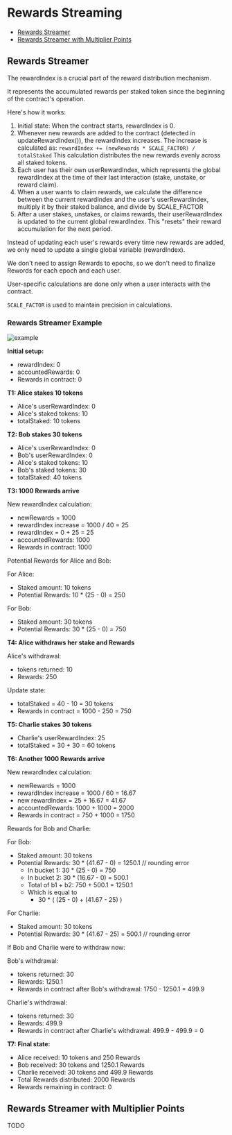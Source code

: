 # Rewards Streaming

- [Rewards Streamer](#rewards-streamer)
- [Rewards Streamer with Multiplier Points](#rewards-streamer-with-multiplier-points)

## Rewards Streamer

The rewardIndex is a crucial part of the reward distribution mechanism.

It represents the accumulated rewards per staked token since the beginning of the contract's operation.

Here's how it works:

1. Initial state: When the contract starts, rewardIndex is 0.
2. Whenever new rewards are added to the contract (detected in updateRewardIndex()), the rewardIndex increases.
    The increase is calculated as:
    `rewardIndex += (newRewards * SCALE_FACTOR) / totalStaked`
    This calculation distributes the new rewards evenly across all staked tokens.
3. Each user has their own userRewardIndex, which represents the global rewardIndex at the time
    of their last interaction (stake, unstake, or reward claim).
4. When a user wants to claim rewards, we calculate the difference between the current rewardIndex
    and the user's userRewardIndex, multiply it by their staked balance, and divide by SCALE_FACTOR
5. After a user stakes, unstakes, or claims rewards, their userRewardIndex is updated to the current
    global rewardIndex. This "resets" their reward accumulation for the next period.

Instead of updating each user's rewards every time new rewards are added, we only need to update a
single global variable (rewardIndex).

We don't need to assign Rewards to epochs, so we don't need to finalize Rewords for each epoch and each user.

User-specific calculations are done only when a user interacts with the contract.

`SCALE_FACTOR` is used to maintain precision in calculations.

### Rewards Streamer Example

![example](https://github.com/user-attachments/assets/970dbb89-6163-494e-8276-358c5c405566)

**Initial setup:**

* rewardIndex: 0
* accountedRewards: 0
* Rewards in contract: 0

**T1: Alice stakes 10 tokens**

* Alice's userRewardIndex: 0
* Alice's staked tokens: 10
* totalStaked: 10 tokens

**T2: Bob stakes 30 tokens**

* Alice's userRewardIndex: 0
* Bob's userRewardIndex: 0
* Alice's staked tokens: 10
* Bob's staked tokens: 30
* totalStaked: 40 tokens

**T3: 1000 Rewards arrive**

New rewardIndex calculation:

* newRewards = 1000
* rewardIndex increase = 1000 / 40 = 25
* rewardIndex = 0 + 25 = 25
* accountedRewards: 1000
* Rewards in contract: 1000

Potential Rewards for Alice and Bob:

For Alice:

* Staked amount: 10 tokens
* Potential Rewards: 10 * (25 - 0) = 250

For Bob:

* Staked amount: 30 tokens
* Potential Rewards: 30 * (25 - 0) = 750

**T4: Alice withdraws her stake and Rewards**

Alice's withdrawal:

* tokens returned: 10
* Rewards: 250

Update state:

* totalStaked = 40 - 10 = 30 tokens
* Rewards in contract = 1000 - 250 = 750

**T5: Charlie stakes 30 tokens**

* Charlie's userRewardIndex: 25
* totalStaked = 30 + 30 = 60 tokens

**T6: Another 1000 Rewards arrive**

New rewardIndex calculation:

* newRewards = 1000
* rewardIndex increase = 1000 / 60 = 16.67
* new rewardIndex = 25 + 16.67 = 41.67
* accountedRewards: 1000 + 1000 = 2000
* Rewards in contract = 750 + 1000 = 1750

Rewards for Bob and Charlie:

For Bob:

* Staked amount: 30 tokens
* Potential Rewards: 30 * (41.67 - 0) = 1250.1 // rounding error
    * In bucket 1: 30 * (25 - 0) = 750
    * In bucket 2: 30 * (16.67 - 0) = 500.1
    * Total of b1 + b2: 750 + 500.1 = 1250.1
    * Which is equal to
        * 30 * ( (25 - 0) + (41.67 - 25) )

For Charlie:

* Staked amount: 30 tokens
* Potential Rewards: 30 * (41.67 - 25) = 500.1 // rounding error

If Bob and Charlie were to withdraw now:

Bob's withdrawal:

* tokens returned: 30
* Rewards: 1250.1
* Rewards in contract after Bob's withdrawal: 1750 - 1250.1 = 499.9

Charlie's withdrawal:

* tokens returned: 30
* Rewards: 499.9
* Rewards in contract after Charlie's withdrawal: 499.9 - 499.9 = 0

**T7: Final state:**

* Alice received: 10 tokens and 250 Rewards
* Bob received: 30 tokens and 1250.1 Rewards
* Charlie received: 30 tokens and 499.9 Rewards
* Total Rewards distributed: 2000 Rewards
* Rewards remaining in contract: 0

## Rewards Streamer with Multiplier Points

TODO
